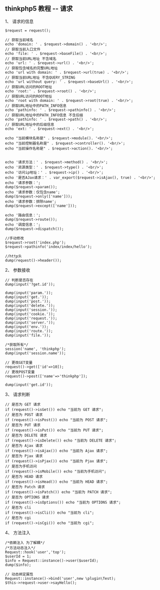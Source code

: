 ## thinkphp5 教程 -- 请求

1、 请求的信息

	$request = request();

	// 获取当前域名
	echo 'domain: ' . $request->domain() . '<br/>';
	// 获取当前入口文件
	echo 'file: ' . $request->baseFile() . '<br/>';
	// 获取当前URL地址 不含域名
	echo 'url: ' . $request->url() . '<br/>';
	// 获取包含域名的完整URL地址
	echo 'url with domain: ' . $request->url(true) . '<br/>';
	// 获取当前URL地址 不含QUERY_STRING
	echo 'url without query: ' . $request->baseUrl() . '<br/>';
	// 获取URL访问的ROOT地址
	echo 'root:' . $request->root() . '<br/>';
	// 获取URL访问的ROOT地址
	echo 'root with domain: ' . $request->root(true) . '<br/>';
	// 获取URL地址中的PATH_INFO信息
	echo 'pathinfo: ' . $request->pathinfo() . '<br/>';
	// 获取URL地址中的PATH_INFO信息 不含后缀
	echo 'pathinfo: ' . $request->path() . '<br/>';
	// 获取URL地址中的后缀信息
	echo 'ext: ' . $request->ext() . '<br/>';

	echo "当前模块名称是" . $request->module(). '<br/>';
	echo "当前控制器名称是" . $request->controller(). '<br/>';
	echo "当前操作名称是" . $request->action(). '<br/>';


	echo '请求方法：' . $request->method() . '<br/>';
	echo '资源类型：' . $request->type() . '<br/>';
	echo '访问ip地址：' . $request->ip() . '<br/>';
	echo '是否AJax请求：' . var_export($request->isAjax(), true) . '<br/>';
	echo '请求参数：';
	dump($request->param());
	echo '请求参数：仅包含name';
	dump($request->only(['name']));
	echo '请求参数：排除name';
	dump($request->except(['name']));

	echo '路由信息：';
	dump($request->route());
	echo '调度信息：';
	dump($request->dispatch());

	//手动修改
	$request->root('index.php');
	$request->pathinfo('index/index/hello');

	//http头
	dump(request()->header());

2、 参数接收

	// 判断是否存在
	dump(input('?get.id'));

	dump(input('param.'));
	dump(input('get.'));
	dump(input('post.'));
	dump(input('delete.'));
	dump(input('session.'));
	dump(input('cookie.'));
	dump(input('request.'));
	dump(input('server.'));
	dump(input('env.'));
	dump(input('route.'));
	dump(input('file.'));

	/*获取所有*/
	session('name', 'thinkphp');
	dump(input('session.name'));

	// 更改GET变量
	request()->get(['id'=>10]);
	// 更改POST变量
	request()->post(['name'=>'thinkphp']);

	dump(input('get.id'));

3、 请求判断

	// 是否为 GET 请求
	if (request()->isGet()) echo "当前为 GET 请求";
	// 是否为 POST 请求
	if (request()->isPost()) echo "当前为 POST 请求";
	// 是否为 PUT 请求
	if (request()->isPut()) echo "当前为 PUT 请求";
	// 是否为 DELETE 请求
	if (request()->isDelete()) echo "当前为 DELETE 请求";
	// 是否为 Ajax 请求
	if (request()->isAjax()) echo "当前为 Ajax 请求";
	// 是否为 Pjax 请求
	if (request()->isPjax()) echo "当前为 Pjax 请求";
	// 是否为手机访问
	if (request()->isMobile()) echo "当前为手机访问";
	// 是否为 HEAD 请求
	if (request()->isHead()) echo "当前为 HEAD 请求";
	// 是否为 Patch 请求
	if (request()->isPatch()) echo "当前为 PATCH 请求";
	// 是否为 OPTIONS 请求
	if (request()->isOptions()) echo "当前为 OPTIONS 请求";
	// 是否为 cli
	if (request()->isCli()) echo "当前为 cli";
	// 是否为 cgi
	if (request()->isCgi()) echo "当前为 cgi";

4、 方法注入 

	/*依赖注入 为了解耦*/
	/*方法动态注入*/
	Request::hook('user','top');
	$userId = 1;
	$info = Request::instance()->user($userId);
	dump($info);

	// 动态绑定属性
	Request::instance()->bind('user',new \plugin\Test);
	$this->request->user->sayHello();


